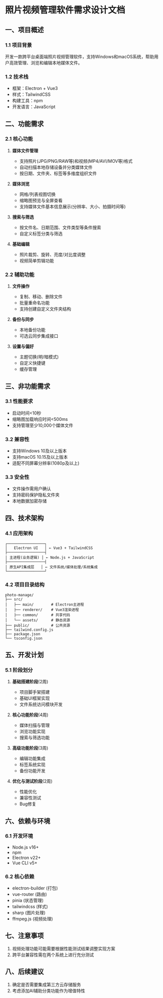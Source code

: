 # 照片视频管理软件需求设计文档

## 一、项目概述
### 1.1 项目背景
开发一款跨平台桌面端照片视频管理软件，支持Windows和macOS系统，帮助用户高效管理、浏览和编辑本地媒体文件。

### 1.2 技术栈
- 框架：Electron + Vue3
- 样式：TailwindCSS
- 构建工具：npm
- 开发语言：JavaScript

## 二、功能需求
### 2.1 核心功能
1. **媒体文件管理**
   - 支持照片(JPG/PNG/RAW等)和视频(MP4/AVI/MOV等)格式
   - 自动扫描本地存储设备并分类媒体文件
   - 按日期、文件夹、标签等多维度组织文件

2. **媒体浏览**
   - 网格/列表视图切换
   - 缩略图预览与全屏查看
   - 支持媒体文件基本信息展示(分辨率、大小、拍摄时间等)

3. **搜索与筛选**
   - 按文件名、日期范围、文件类型等条件搜索
   - 自定义标签分类与筛选

4. **基础编辑**
   - 照片裁剪、旋转、亮度/对比度调整
   - 视频简单剪辑功能

### 2.2 辅助功能
1. **文件操作**
   - 复制、移动、删除文件
   - 批量重命名功能
   - 支持创建自定义文件夹结构

2. **备份与同步**
   - 本地备份功能
   - 可选云同步集成接口

3. **设置与偏好**
   - 主题切换(明/暗模式)
   - 自定义快捷键
   - 缓存管理

## 三、非功能需求
### 3.1 性能要求
- 启动时间<10秒
- 缩略图加载响应时间<500ms
- 支持管理至少10,000个媒体文件

### 3.2 兼容性
- 支持Windows 10及以上版本
- 支持macOS 10.15及以上版本
- 适配不同屏幕分辨率(1080p及以上)

### 3.3 安全性
- 文件操作需用户确认
- 支持密码保护隐私文件夹
- 本地数据加密存储

## 四、技术架构
### 4.1 应用架构
```
┌─────────────────┐
│   Electron UI   │ ← Vue3 + TailwindCSS
├─────────────────┤
│ 主进程(业务逻辑) │ ← Node.js + JavaScript
├─────────────────┤
│ 原生API集成层   │ ← 文件系统/媒体处理/系统集成
└─────────────────┘
```

### 4.2 项目目录结构
```
photo-manage/
├── src/
│   ├── main/        # Electron主进程
│   ├── renderer/    # Vue3渲染进程
│   ├── common/      # 共享代码
│   └── assets/      # 静态资源
├── public/          # 公共资源
├── tailwind.config.js
├── package.json
└── tsconfig.json
```

## 五、开发计划
### 5.1 阶段划分
1. **基础搭建阶段**(2周)
   - 项目脚手架搭建
   - 基础UI框架实现
   - 文件系统访问模块开发

2. **核心功能阶段**(4周)
   - 媒体扫描与管理
   - 浏览功能实现
   - 搜索与筛选功能

3. **高级功能阶段**(3周)
   - 编辑功能集成
   - 标签系统实现
   - 备份功能开发

4. **优化与测试阶段**(2周)
   - 性能优化
   - 兼容性测试
   - Bug修复

## 六、依赖与环境
### 6.1 开发环境
- Node.js v16+ 
- npm
- Electron v22+ 
- Vue CLI v5+

### 6.2 核心依赖
- electron-builder (打包)
- vue-router (路由)
- pinia (状态管理)
- tailwindcss (样式)
- sharp (图片处理)
- ffmpeg.js (视频处理)

## 七、注意事项
1. 视频处理功能可能需要根据性能测试结果调整实现方案
2. 跨平台兼容性需在两个系统上进行充分测试

## 八、后续建议
1. 确定是否需要集成第三方云存储服务
2. 考虑添加AI辅助分类功能作为增值特性